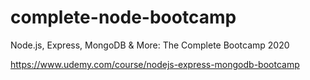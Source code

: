 # complete-node-bootcamp
Node.js, Express, MongoDB & More: The Complete Bootcamp 2020

https://www.udemy.com/course/nodejs-express-mongodb-bootcamp




